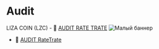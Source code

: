 # Audit
LIZA COIN (LZC) - 💠 [AUDIT RATE TRATE](https://tcpcoins.net/uploads/s/7/a/g/7agy4blgatdj/file/m59f7vRT.pdf?preview=1)
![Малый баннер](https://ukit.com/uploads/s/7/a/g/7agy4blgatdj/img/full_f9TGrso5.jpg)

- 💠 [AUDIT RateTrate ](https://tcpcoins.net/uploads/s/7/a/g/7agy4blgatdj/file/m59f7vRT.pdf?preview=1)
